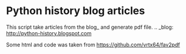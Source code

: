 Python history blog articles
===========================

This script take articles from the blog_ and generate pdf file.
.. _blog: http://python-history.blogspot.com

Some html and code was taken from https://github.com/vrtx64/fav2pdf
